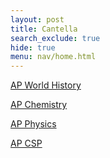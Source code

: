 ```yaml
---
layout: post
title: Cantella
search_exclude: true
hide: true
menu: nav/home.html
---
```


<!-- Basic Foundation as of Now -->
<!-- Styles will be added later -->

<a href="{{site.baseurl}}/classes/ap/world/home">AP World History</a>

<a href="{{site.baseurl}}/classes/ap/chem/home">AP Chemistry</a>

<a href="{{site.baseurl}}/classes/ap/physics/home">AP Physics</a>

<a href="{{site.baseurl}}/classes/ap/csp/home">AP CSP</a>